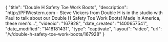 {
    "title": "Double H Safety Toe Work Boots",
    "description": "http:\/\/PFIWestern.com - Steve Vickers from Double H is in the studio with Paul to talk about our Double H Safety Toe Work Boots! Made in America, these men's...",
    "videoid": "167928",
    "date_created": "1400657541",
    "date_modified": "1418181431",
    "type": "captivate",
    "layout": "video",
    "url": "\/v\/double-h-safety-toe-work-boots\/167928"
}